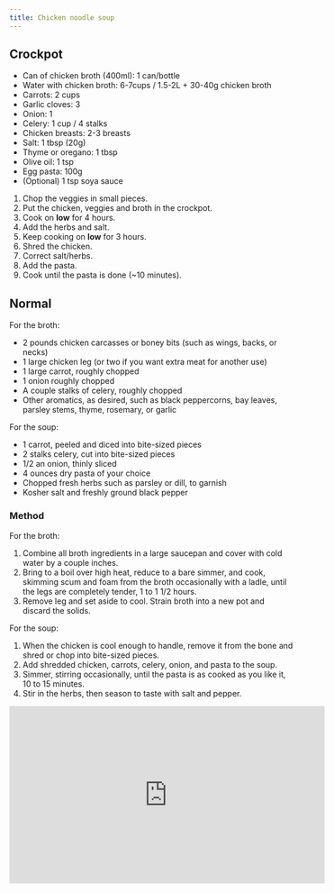 ```yaml
---
title: Chicken noodle soup
---
```


## Crockpot

- Can of chicken broth (400ml): 1 can/bottle
- Water with chicken broth: 6-7cups / 1.5-2L + 30-40g chicken broth
- Carrots: 2 cups
- Garlic cloves: 3
- Onion: 1
- Celery: 1 cup / 4 stalks
- Chicken breasts: 2-3 breasts
- Salt: 1 tbsp (20g)
- Thyme or oregano: 1 tbsp
- Olive oil: 1 tsp
- Egg pasta: 100g
- (Optional) 1 tsp soya sauce

1. Chop the veggies in small pieces.
1. Put the chicken, veggies and broth in the crockpot.
1. Cook on **low** for 4 hours.
1. Add the herbs and salt.
1. Keep cooking on **low** for 3 hours.
1. Shred the chicken.
1. Correct salt/herbs.
1. Add the pasta.
1. Cook until the pasta is done (~10 minutes).

## Normal

For the broth:

- 2 pounds chicken carcasses or boney bits (such as wings, backs, or necks)
- 1 large chicken leg (or two if you want extra meat for another use)
- 1 large carrot, roughly chopped
- 1 onion roughly chopped
- A couple stalks of celery, roughly chopped
- Other aromatics, as desired, such as black peppercorns, bay leaves, parsley stems, thyme, rosemary, or garlic

For the soup:

- 1 carrot, peeled and diced into bite-sized pieces
- 2 stalks celery, cut into bite-sized pieces
- 1/2 an onion, thinly sliced
- 4 ounces dry pasta of your choice
- Chopped fresh herbs such as parsley or dill, to garnish
- Kosher salt and freshly ground black pepper

### Method

For the broth:

1. Combine all broth ingredients in a large saucepan and cover with cold water by a couple inches.
1. Bring to a boil over high heat, reduce to a bare simmer, and cook, skimming scum and foam from the broth occasionally with a ladle, until the legs are completely tender, 1 to 1 1/2 hours.
1. Remove leg and set aside to cool. Strain broth into a new pot and discard the solids.

For the soup:

1. When the chicken is cool enough to handle, remove it from the bone and shred or chop into bite-sized pieces.
1. Add shredded chicken, carrots, celery, onion, and pasta to the soup.
1. Simmer, stirring occasionally, until the pasta is as cooked as you like it, 10 to 15 minutes.
1. Stir in the herbs, then season to taste with salt and pepper.

<div class="youtube-video-container">
<iframe width="560" height="315" src="https://www.youtube.com/embed/cR36DqjOvig?si=nMkXBETVagCZjb_T" title="YouTube video player" frameborder="0" allow="accelerometer; autoplay; clipboard-write; encrypted-media; gyroscope; picture-in-picture; web-share" referrerpolicy="strict-origin-when-cross-origin" allowFullScreen></iframe>
</div>
